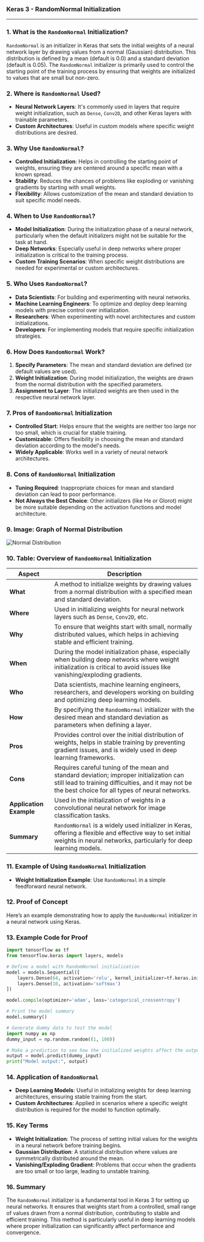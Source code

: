 ### **Keras 3 - RandomNormal Initialization**

---

### **1. What is the `RandomNormal` Initialization?**

`RandomNormal` is an initializer in Keras that sets the initial weights of a neural network layer by drawing values from a normal (Gaussian) distribution. This distribution is defined by a mean (default is 0.0) and a standard deviation (default is 0.05). The `RandomNormal` initializer is primarily used to control the starting point of the training process by ensuring that weights are initialized to values that are small but non-zero.

### **2. Where is `RandomNormal` Used?**

- **Neural Network Layers**: It's commonly used in layers that require weight initialization, such as `Dense`, `Conv2D`, and other Keras layers with trainable parameters.
- **Custom Architectures**: Useful in custom models where specific weight distributions are desired.

### **3. Why Use `RandomNormal`?**

- **Controlled Initialization**: Helps in controlling the starting point of weights, ensuring they are centered around a specific mean with a known spread.
- **Stability**: Reduces the chances of problems like exploding or vanishing gradients by starting with small weights.
- **Flexibility**: Allows customization of the mean and standard deviation to suit specific model needs.

### **4. When to Use `RandomNormal`?**

- **Model Initialization**: During the initialization phase of a neural network, particularly when the default initializers might not be suitable for the task at hand.
- **Deep Networks**: Especially useful in deep networks where proper initialization is critical to the training process.
- **Custom Training Scenarios**: When specific weight distributions are needed for experimental or custom architectures.

### **5. Who Uses `RandomNormal`?**

- **Data Scientists**: For building and experimenting with neural networks.
- **Machine Learning Engineers**: To optimize and deploy deep learning models with precise control over initialization.
- **Researchers**: When experimenting with novel architectures and custom initializations.
- **Developers**: For implementing models that require specific initialization strategies.

### **6. How Does `RandomNormal` Work?**

1. **Specify Parameters**: The mean and standard deviation are defined (or default values are used).
2. **Weight Initialization**: During model initialization, the weights are drawn from the normal distribution with the specified parameters.
3. **Assignment to Layer**: The initialized weights are then used in the respective neural network layer.

### **7. Pros of `RandomNormal` Initialization**

- **Controlled Start**: Helps ensure that the weights are neither too large nor too small, which is crucial for stable training.
- **Customizable**: Offers flexibility in choosing the mean and standard deviation according to the model's needs.
- **Widely Applicable**: Works well in a variety of neural network architectures.

### **8. Cons of `RandomNormal` Initialization**

- **Tuning Required**: Inappropriate choices for mean and standard deviation can lead to poor performance.
- **Not Always the Best Choice**: Other initializers (like He or Glorot) might be more suitable depending on the activation functions and model architecture.

### **9. Image: Graph of Normal Distribution**

![Normal Distribution](https://upload.wikimedia.org/wikipedia/commons/thumb/3/37/Normal_Distribution_PDF.svg/1280px-Normal_Distribution_PDF.svg.png)

### **10. Table: Overview of `RandomNormal` Initialization**

| **Aspect**              | **Description**                                                                                                                                                                              |
|-------------------------|----------------------------------------------------------------------------------------------------------------------------------------------------------------------------------------------|
| **What**                | A method to initialize weights by drawing values from a normal distribution with a specified mean and standard deviation.                                                                     |
| **Where**               | Used in initializing weights for neural network layers such as `Dense`, `Conv2D`, etc.                                                                                                        |
| **Why**                 | To ensure that weights start with small, normally distributed values, which helps in achieving stable and efficient training.                                                                 |
| **When**                | During the model initialization phase, especially when building deep networks where weight initialization is critical to avoid issues like vanishing/exploding gradients.                      |
| **Who**                 | Data scientists, machine learning engineers, researchers, and developers working on building and optimizing deep learning models.                                                             |
| **How**                 | By specifying the `RandomNormal` initializer with the desired mean and standard deviation as parameters when defining a layer.                                                                 |
| **Pros**                | Provides control over the initial distribution of weights, helps in stable training by preventing gradient issues, and is widely used in deep learning frameworks.                            |
| **Cons**                | Requires careful tuning of the mean and standard deviation; improper initialization can still lead to training difficulties, and it may not be the best choice for all types of neural networks. |
| **Application Example** | Used in the initialization of weights in a convolutional neural network for image classification tasks.                                                                                       |
| **Summary**             | `RandomNormal` is a widely used initializer in Keras, offering a flexible and effective way to set initial weights in neural networks, particularly for deep learning models.                |

### **11. Example of Using `RandomNormal` Initialization**

- **Weight Initialization Example**: Use `RandomNormal` in a simple feedforward neural network.

### **12. Proof of Concept**

Here’s an example demonstrating how to apply the `RandomNormal` initializer in a neural network using Keras.

### **13. Example Code for Proof**

```python
import tensorflow as tf
from tensorflow.keras import layers, models

# Define a model with RandomNormal initialization
model = models.Sequential([
    layers.Dense(64, activation='relu', kernel_initializer=tf.keras.initializers.RandomNormal(mean=0.0, stddev=0.05), input_shape=(100,)),
    layers.Dense(10, activation='softmax')
])

model.compile(optimizer='adam', loss='categorical_crossentropy')

# Print the model summary
model.summary()

# Generate dummy data to test the model
import numpy as np
dummy_input = np.random.random((1, 100))

# Make a prediction to see how the initialized weights affect the output
output = model.predict(dummy_input)
print("Model output:", output)
```

### **14. Application of `RandomNormal`**

- **Deep Learning Models**: Useful in initializing weights for deep learning architectures, ensuring stable training from the start.
- **Custom Architectures**: Applied in scenarios where a specific weight distribution is required for the model to function optimally.

### **15. Key Terms**

- **Weight Initialization**: The process of setting initial values for the weights in a neural network before training begins.
- **Gaussian Distribution**: A statistical distribution where values are symmetrically distributed around the mean.
- **Vanishing/Exploding Gradient**: Problems that occur when the gradients are too small or too large, leading to unstable training.

### **16. Summary**

The `RandomNormal` initializer is a fundamental tool in Keras 3 for setting up neural networks. It ensures that weights start from a controlled, small range of values drawn from a normal distribution, contributing to stable and efficient training. This method is particularly useful in deep learning models where proper initialization can significantly affect performance and convergence.